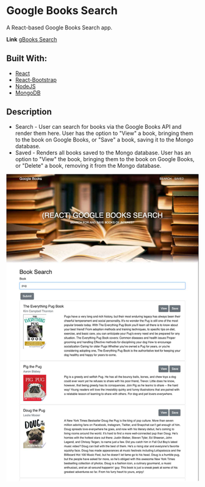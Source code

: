 # Google Books Search

A React-based Google Books Search app.

**Link** [gBooks Search](https://gbooks-search.herokuapp.com/)

## Built With:
* [React](https://reactjs.org/docs/getting-started.html)
* [React-Bootstrap](https://react-bootstrap.github.io/)
* [NodeJS](https://nodejs.org/en/docs/)
* [MongoDB](https://www.mongodb.com/)

## Description
- Search - User can search for books via the Google Books API and render them here. User has the option to "View" a book, bringing them to the book on Google Books, or "Save" a book, saving it to the Mongo database.
- Saved - Renders all books saved to the Mongo database. User has an option to "View" the book, bringing them to the book on Google Books, or "Delete" a book, removing it from the Mongo database.

![gBooks Search](/client/public/images/screenshots/gBooks-search.jpg)
